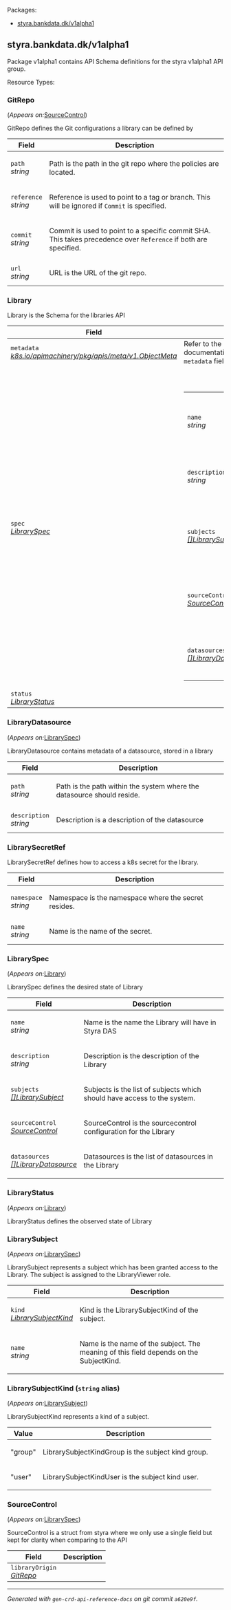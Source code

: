 <p>Packages:</p>
<ul>
<li>
<a href="#styra.bankdata.dk%2fv1alpha1">styra.bankdata.dk/v1alpha1</a>
</li>
</ul>
<h2 id="styra.bankdata.dk/v1alpha1">styra.bankdata.dk/v1alpha1</h2>
<div>
<p>Package v1alpha1 contains API Schema definitions for the styra v1alpha1 API
group.</p>
</div>
Resource Types:
<ul></ul>
<h3 id="styra.bankdata.dk/v1alpha1.GitRepo">GitRepo
</h3>
<p>
(<em>Appears on:</em><a href="#styra.bankdata.dk/v1alpha1.SourceControl">SourceControl</a>)
</p>
<div>
<p>GitRepo defines the Git configurations a library can be defined by</p>
</div>
<table>
<thead>
<tr>
<th>Field</th>
<th>Description</th>
</tr>
</thead>
<tbody>
<tr>
<td>
<code>path</code><br/>
<em>
string
</em>
</td>
<td>
<p>Path is the path in the git repo where the policies are located.</p>
</td>
</tr>
<tr>
<td>
<code>reference</code><br/>
<em>
string
</em>
</td>
<td>
<p>Reference is used to point to a tag or branch. This will be ignored if
<code>Commit</code> is specified.</p>
</td>
</tr>
<tr>
<td>
<code>commit</code><br/>
<em>
string
</em>
</td>
<td>
<p>Commit is used to point to a specific commit SHA. This takes precedence
over <code>Reference</code> if both are specified.</p>
</td>
</tr>
<tr>
<td>
<code>url</code><br/>
<em>
string
</em>
</td>
<td>
<p>URL is the URL of the git repo.</p>
</td>
</tr>
</tbody>
</table>
<h3 id="styra.bankdata.dk/v1alpha1.Library">Library
</h3>
<div>
<p>Library is the Schema for the libraries API</p>
</div>
<table>
<thead>
<tr>
<th>Field</th>
<th>Description</th>
</tr>
</thead>
<tbody>
<tr>
<td>
<code>metadata</code><br/>
<em>
<a href="https://v1-20.docs.kubernetes.io/docs/reference/generated/kubernetes-api/v1.20/#objectmeta-v1-meta">
k8s.io/apimachinery/pkg/apis/meta/v1.ObjectMeta
</a>
</em>
</td>
<td>
Refer to the Kubernetes API documentation for the fields of the
<code>metadata</code> field.
</td>
</tr>
<tr>
<td>
<code>spec</code><br/>
<em>
<a href="#styra.bankdata.dk/v1alpha1.LibrarySpec">
LibrarySpec
</a>
</em>
</td>
<td>
<br/>
<br/>
<table>
<tr>
<td>
<code>name</code><br/>
<em>
string
</em>
</td>
<td>
<p>Name is the name the Library will have in Styra DAS</p>
</td>
</tr>
<tr>
<td>
<code>description</code><br/>
<em>
string
</em>
</td>
<td>
<p>Description is the description of the Library</p>
</td>
</tr>
<tr>
<td>
<code>subjects</code><br/>
<em>
<a href="#styra.bankdata.dk/v1alpha1.LibrarySubject">
[]LibrarySubject
</a>
</em>
</td>
<td>
<p>Subjects is the list of subjects which should have access to the system.</p>
</td>
</tr>
<tr>
<td>
<code>sourceControl</code><br/>
<em>
<a href="#styra.bankdata.dk/v1alpha1.SourceControl">
SourceControl
</a>
</em>
</td>
<td>
<p>SourceControl is the sourcecontrol configuration for the Library</p>
</td>
</tr>
<tr>
<td>
<code>datasources</code><br/>
<em>
<a href="#styra.bankdata.dk/v1alpha1.LibraryDatasource">
[]LibraryDatasource
</a>
</em>
</td>
<td>
<p>Datasources is the list of datasources in the Library</p>
</td>
</tr>
</table>
</td>
</tr>
<tr>
<td>
<code>status</code><br/>
<em>
<a href="#styra.bankdata.dk/v1alpha1.LibraryStatus">
LibraryStatus
</a>
</em>
</td>
<td>
</td>
</tr>
</tbody>
</table>
<h3 id="styra.bankdata.dk/v1alpha1.LibraryDatasource">LibraryDatasource
</h3>
<p>
(<em>Appears on:</em><a href="#styra.bankdata.dk/v1alpha1.LibrarySpec">LibrarySpec</a>)
</p>
<div>
<p>LibraryDatasource contains metadata of a datasource, stored in a library</p>
</div>
<table>
<thead>
<tr>
<th>Field</th>
<th>Description</th>
</tr>
</thead>
<tbody>
<tr>
<td>
<code>path</code><br/>
<em>
string
</em>
</td>
<td>
<p>Path is the path within the system where the datasource should reside.</p>
</td>
</tr>
<tr>
<td>
<code>description</code><br/>
<em>
string
</em>
</td>
<td>
<p>Description is a description of the datasource</p>
</td>
</tr>
</tbody>
</table>
<h3 id="styra.bankdata.dk/v1alpha1.LibrarySecretRef">LibrarySecretRef
</h3>
<div>
<p>LibrarySecretRef defines how to access a k8s secret for the library.</p>
</div>
<table>
<thead>
<tr>
<th>Field</th>
<th>Description</th>
</tr>
</thead>
<tbody>
<tr>
<td>
<code>namespace</code><br/>
<em>
string
</em>
</td>
<td>
<p>Namespace is the namespace where the secret resides.</p>
</td>
</tr>
<tr>
<td>
<code>name</code><br/>
<em>
string
</em>
</td>
<td>
<p>Name is the name of the secret.</p>
</td>
</tr>
</tbody>
</table>
<h3 id="styra.bankdata.dk/v1alpha1.LibrarySpec">LibrarySpec
</h3>
<p>
(<em>Appears on:</em><a href="#styra.bankdata.dk/v1alpha1.Library">Library</a>)
</p>
<div>
<p>LibrarySpec defines the desired state of Library</p>
</div>
<table>
<thead>
<tr>
<th>Field</th>
<th>Description</th>
</tr>
</thead>
<tbody>
<tr>
<td>
<code>name</code><br/>
<em>
string
</em>
</td>
<td>
<p>Name is the name the Library will have in Styra DAS</p>
</td>
</tr>
<tr>
<td>
<code>description</code><br/>
<em>
string
</em>
</td>
<td>
<p>Description is the description of the Library</p>
</td>
</tr>
<tr>
<td>
<code>subjects</code><br/>
<em>
<a href="#styra.bankdata.dk/v1alpha1.LibrarySubject">
[]LibrarySubject
</a>
</em>
</td>
<td>
<p>Subjects is the list of subjects which should have access to the system.</p>
</td>
</tr>
<tr>
<td>
<code>sourceControl</code><br/>
<em>
<a href="#styra.bankdata.dk/v1alpha1.SourceControl">
SourceControl
</a>
</em>
</td>
<td>
<p>SourceControl is the sourcecontrol configuration for the Library</p>
</td>
</tr>
<tr>
<td>
<code>datasources</code><br/>
<em>
<a href="#styra.bankdata.dk/v1alpha1.LibraryDatasource">
[]LibraryDatasource
</a>
</em>
</td>
<td>
<p>Datasources is the list of datasources in the Library</p>
</td>
</tr>
</tbody>
</table>
<h3 id="styra.bankdata.dk/v1alpha1.LibraryStatus">LibraryStatus
</h3>
<p>
(<em>Appears on:</em><a href="#styra.bankdata.dk/v1alpha1.Library">Library</a>)
</p>
<div>
<p>LibraryStatus defines the observed state of Library</p>
</div>
<h3 id="styra.bankdata.dk/v1alpha1.LibrarySubject">LibrarySubject
</h3>
<p>
(<em>Appears on:</em><a href="#styra.bankdata.dk/v1alpha1.LibrarySpec">LibrarySpec</a>)
</p>
<div>
<p>LibrarySubject represents a subject which has been granted access to the Library.
The subject is assigned to the LibraryViewer role.</p>
</div>
<table>
<thead>
<tr>
<th>Field</th>
<th>Description</th>
</tr>
</thead>
<tbody>
<tr>
<td>
<code>kind</code><br/>
<em>
<a href="#styra.bankdata.dk/v1alpha1.LibrarySubjectKind">
LibrarySubjectKind
</a>
</em>
</td>
<td>
<p>Kind is the LibrarySubjectKind of the subject.</p>
</td>
</tr>
<tr>
<td>
<code>name</code><br/>
<em>
string
</em>
</td>
<td>
<p>Name is the name of the subject. The meaning of this field depends on the
SubjectKind.</p>
</td>
</tr>
</tbody>
</table>
<h3 id="styra.bankdata.dk/v1alpha1.LibrarySubjectKind">LibrarySubjectKind
(<code>string</code> alias)</h3>
<p>
(<em>Appears on:</em><a href="#styra.bankdata.dk/v1alpha1.LibrarySubject">LibrarySubject</a>)
</p>
<div>
<p>LibrarySubjectKind represents a kind of a subject.</p>
</div>
<table>
<thead>
<tr>
<th>Value</th>
<th>Description</th>
</tr>
</thead>
<tbody><tr><td><p>&#34;group&#34;</p></td>
<td><p>LibrarySubjectKindGroup is the subject kind group.</p>
</td>
</tr><tr><td><p>&#34;user&#34;</p></td>
<td><p>LibrarySubjectKindUser is the subject kind user.</p>
</td>
</tr></tbody>
</table>
<h3 id="styra.bankdata.dk/v1alpha1.SourceControl">SourceControl
</h3>
<p>
(<em>Appears on:</em><a href="#styra.bankdata.dk/v1alpha1.LibrarySpec">LibrarySpec</a>)
</p>
<div>
<p>SourceControl is a struct from styra where we only use a single field
but kept for clarity when comparing to the API</p>
</div>
<table>
<thead>
<tr>
<th>Field</th>
<th>Description</th>
</tr>
</thead>
<tbody>
<tr>
<td>
<code>libraryOrigin</code><br/>
<em>
<a href="#styra.bankdata.dk/v1alpha1.GitRepo">
GitRepo
</a>
</em>
</td>
<td>
</td>
</tr>
</tbody>
</table>
<hr/>
<p><em>
Generated with <code>gen-crd-api-reference-docs</code>
on git commit <code>a620e9f</code>.
</em></p>
